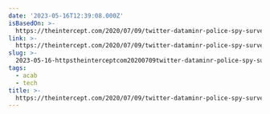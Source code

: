 ```yaml
---
date: '2023-05-16T12:39:08.000Z'
isBasedOn: >-
  https://theintercept.com/2020/07/09/twitter-dataminr-police-spy-surveillance-black-lives-matter-protests/
link: >-
  https://theintercept.com/2020/07/09/twitter-dataminr-police-spy-surveillance-black-lives-matter-protests/
slug: >-
  2023-05-16-httpstheinterceptcom20200709twitter-dataminr-police-spy-surveillance-black-lives-matter-protests
tags:
  - acab
  - tech
title: >-
  https://theintercept.com/2020/07/09/twitter-dataminr-police-spy-surveillance-black-lives-matter-protests/
---
```


